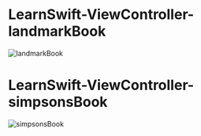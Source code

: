 # LearnSwift-ViewController-landmarkBook
![landmarkBook](https://user-images.githubusercontent.com/80515499/159126406-816bdc40-73b0-48fe-8e7b-388646f3cdfd.gif)
# LearnSwift-ViewController-simpsonsBook
![simpsonsBook](https://user-images.githubusercontent.com/80515499/159126434-80da844d-aedb-4471-b937-946b616a615b.gif)


  

